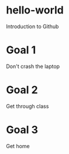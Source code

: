 # hello-world
Introduction to Github
# Goal 1
Don't crash the laptop
# Goal 2
Get through class
# Goal 3
Get home
